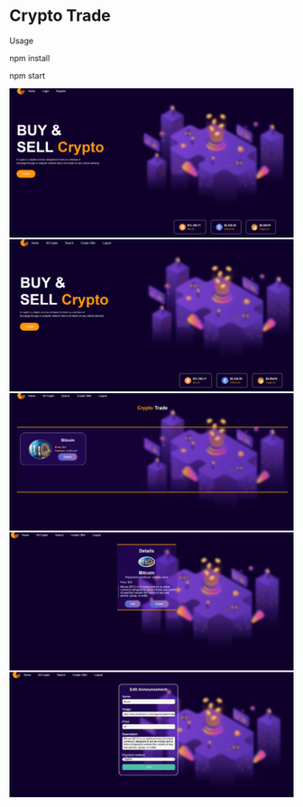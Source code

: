 <h1>Crypto Trade</h1>

<p>Usage</p>

<p>npm install</p>
<p>npm start</p>
<img src="./crypto1.png">
<img src="./crypto2.png">
<img src="./crypto3.png">
<img src="./crypto4.png">
<img src="./crypto5.png">